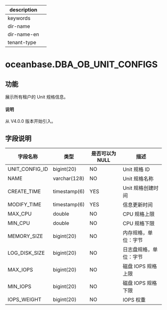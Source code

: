 |description||
|---|---|
|keywords||
|dir-name||
|dir-name-en||
|tenant-type||

# oceanbase.DBA_OB_UNIT_CONFIGS

## 功能

展示所有租户的 Unit 规格信息。

<main id="notice" type='explain'>
  <h4>说明</h4>
  <p>从 V4.0.0 版本开始引入。</p>
</main>

## 字段说明

|      字段名称       |      类型      | 是否可以为 NULL |        描述        |
|-----------------|--------------|------------|------------------|
| UNIT_CONFIG_ID  | bigint(20)   | NO         | Unit 规格 ID       |
| NAME            | varchar(128) | NO         | Unit 规格名称        |
| CREATE_TIME         | timestamp(6)       | YES         | Unit 规格创建时间         |
| MODIFY_TIME         | timestamp(6)       | YES         | 信息更新时间         |
| MAX_CPU         | double       | NO         | CPU 规格上限         |
| MIN_CPU         | double       | NO         | CPU 规格下限         |
| MEMORY_SIZE      | bigint(20)   | NO         | 内存规格，单位：字节     |
| LOG_DISK_SIZE      | bigint(20)   | NO         | 日志盘规格，单位：字节     |
| MAX_IOPS        | bigint(20)   | NO         | 磁盘 IOPS 规格上限     |
| MIN_IOPS        | bigint(20)   | NO         | 磁盘 IOPS 规格下限     |
| IOPS_WEIGHT   | bigint(20)   | NO         | IOPS 权重   |
